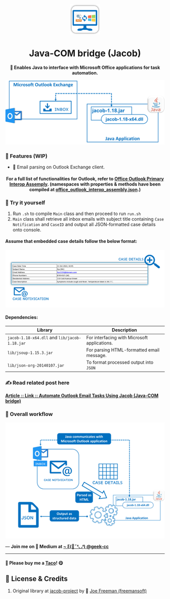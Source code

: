 <div align="center">
  <img src='https://raw.githubusercontent.com/incubated-geek-cc/Java-COM-bridge_Demo/main/img/logo.png' width='96' height='96' alt='logo' />
  <h1 dir="auto">Java-COM bridge (Jacob)</h1>

**📀 Enables Java to interface with Microsoft Office applications for task automation.**

<div align="left">

<img src='https://raw.githubusercontent.com/incubated-geek-cc/Java-COM-bridge_Demo/main/img/jacob_diagram.png' width="800px" />

### 📌 Features (WIP)

</div>
<div align="left">
<ul>
	<li>📧 Email parsing on Outlook Exchange client.</li>
</ul>
</div>

#### For a full list of functionalities for Outlook, refer to <a href="https://learn.microsoft.com/en-us/dotnet/api/microsoft.office.interop.outlook.application" target="_blank">Office Outlook Primary Interop Assemply</a>. (namespaces with properties & methods have been compiled at <a href="https://raw.githubusercontent.com/incubated-geek-cc/Java-COM-bridge_Demo/main/office_outlook_interop_assembly.json" target="_blank">office_outlook_interop_assembly.json</a>.)

</div>

### 🌟 Try it yourself

<div align="left">
<ol>
	<li>Run <code>.sh</code> to compile <code>Main</code> class and then proceed to run <code>run.sh</code></li>
	<li><code>Main</code> class shall retrieve all inbox emails with subject title containing <code>Case Notification</code> and <code>CaseID</code> and output all JSON-formatted case details onto console.</li>
</ol>

#### Assume that embedded case details follow the below format:
<img src='https://raw.githubusercontent.com/incubated-geek-cc/Java-COM-bridge_Demo/main/img/sample_case_details.png' width="800px" />

#### Dependencies:
<table>
	<thead>
		<tr><th>Library</th><th>Description</th></tr>
	</thead>
	<tbody>
		<tr><td><code>jacob-1.18-x64.dll</code> and <code>lib/jacob-1.18.jar</code></td><td>For interfacing with Microsoft applications.</td></tr>
		<tr><td><code>lib/jsoup-1.15.3.jar</code> </td><td>For parsing HTML-formatted email message.</td></tr>
		<tr><td><code>lib/json-org-20140107.jar</code></td><td>To format processed output into <code>JSON</code></td></tr>
	</tbody>
</table>
</div>

### ✍ Read related post here
[**Article :: Link :: Automate Outlook Email Tasks Using Jacob (Java-COM bridge)**](https://geek-cc.medium.com/)

### 🔌 Overall workflow
<img src='https://raw.githubusercontent.com/incubated-geek-cc/Java-COM-bridge_Demo/main/img/overall_workflow.png' width="800px" />

<p>— <b>Join me on 📝 <b>Medium</b> at <a href='https://medium.com/@geek-cc' target='_blank'>~ ξ(🎀˶❛◡❛) @geek-cc</a></b></p>

---

#### 🌮 Please buy me a <a href='https://www.buymeacoffee.com/geekcc' target='_blank'>Taco</a>! 😋


## 📜 License & Credits

<ol>
	<li>Original library at <a href="https://github.com/freemansoft/jacob-project" target="_blank">jacob-project</a> by 👤 <a href="https://github.com/freemansoft" target="_blank">Joe Freeman (freemansoft)</a></li>
</ol>